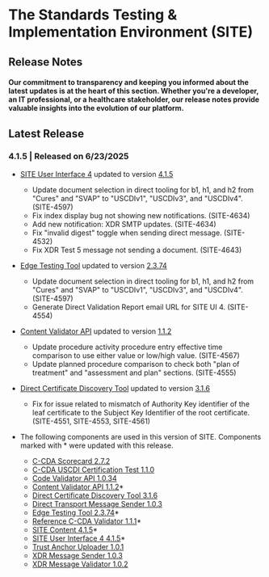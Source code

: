 # The Standards Testing & Implementation Environment (SITE)

## Release Notes

#### Our commitment to transparency and keeping you informed about the latest updates is at the heart of this section. Whether you're a developer, an IT professional, or a healthcare stakeholder, our release notes provide valuable insights into the evolution of our platform.

## Latest Release
### 4.1.5 | Released on 6/23/2025
* [SITE User Interface 4](https://github.com/onc-healthit/site-ui-4) updated to version [4.1.5](https://github.com/onc-healthit/site-ui-4/releases/tag/4.1.5)
	* Update document selection in direct tooling for b1, h1, and h2 from "Cures" and "SVAP" to "USCDIv1", "USCDIv3", and "USCDIv4". (SITE-4597)
	* Fix index display bug not showing new notifications. (SITE-4634)
	* Add new notification: XDR SMTP updates. (SITE-4634)
	* Fix "invalid digest" toggle when sending direct message. (SITE-4532)
	* Fix XDR Test 5 message not sending a document. (SITE-4643)
* [Edge Testing Tool](https://github.com/onc-healthit/ett) updated to version [2.3.74](https://github.com/onc-healthit/ett/releases/tag/2.3.74)
	* Update document selection in direct tooling for b1, h1, and h2 from "Cures" and "SVAP" to "USCDIv1", "USCDIv3", and "USCDIv4". (SITE-4597)
	* Generate Direct Validation Report email URL for SITE UI 4. (SITE-4554)
* [Content Validator API](https://github.com/onc-healthit/content-validator-api) updated to version [1.1.2](https://github.com/onc-healthit/content-validator-api/releases/tag/1.1.2)
	* Update procedure activity procedure entry effective time comparison to use either value or low/high value. (SITE-4567)
	* Update planned procedure comparison to check both "plan of treatment" and "assessment and plan" sections. (SITE-4555)
* [Direct Certificate Discovery Tool](https://github.com/onc-healthit/dcdt) updated to version [3.1.6](https://github.com/onc-healthit/dcdt/releases/tag/3.1.6)
	* Fix for issue related to mismatch of Authority Key identifier of the leaf certificate to the Subject Key Identifier of the root certificate. (SITE-4551, SITE-4553, SITE-4561)

* The following components are used in this version of SITE. Components marked with * were updated with this release.
	* [C-CDA Scorecard 2.7.2](https://github.com/onc-healthit/ccda-scorecard/releases/tag/2.7.2)
	* [C-CDA USCDI Certification Test 1.1.0](https://github.com/onc-healthit/ccda-uscdi-certification-testdata/releases/tag/1.1.0)
	* [Code Validator API 1.0.34](https://github.com/onc-healthit/code-validator-api/releases/tag/1.0.34)
	* [Content Validator API 1.1.2](https://github.com/onc-healthit/content-validator-api/releases/tag/1.1.2)*
	* [Direct Certificate Discovery Tool 3.1.6](https://github.com/onc-healthit/dcdt/releases/tag/3.1.6)
	* [Direct Transport Message Sender 1.0.3](https://github.com/onc-healthit/direct-transport-message-sender/releases/tag/1.0.3)
	* [Edge Testing Tool 2.3.74](https://github.com/onc-healthit/ett/releases/tag/2.3.74)*
	* [Reference C-CDA Validator 1.1.1](https://github.com/onc-healthit/reference-ccda-validator/releases/tag/1.1.1)*
	* [SITE Content 4.1.5](https://github.com/onc-healthit/site-content/releases/tag/4.1.5)*
	* [SITE User Interface 4 4.1.5](https://github.com/onc-healthit/site-ui-4/releases/tag/4.1.5)*
	* [Trust Anchor Uploader 1.0.1](https://github.com/onc-healthit/trustanchor-uploader/releases/tag/1.0.1)
	* [XDR Message Sender 1.0.3](https://github.com/onc-healthit/xdr-message-sender/releases/tag/1.0.3)
	* [XDR Message Validator 1.0.2](https://github.com/onc-healthit/xdr-message-validator/releases/tag/1.0.2)
